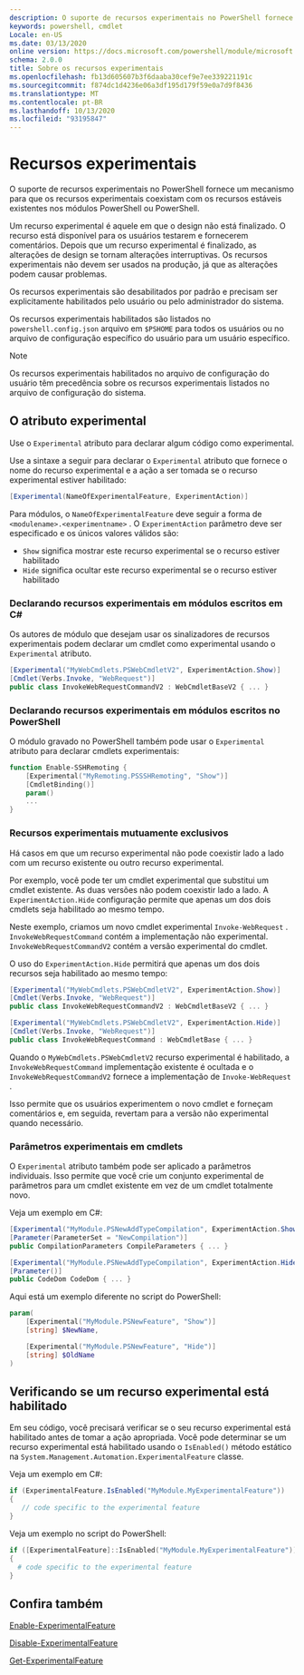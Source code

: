 ```yaml
---
description: O suporte de recursos experimentais no PowerShell fornece um mecanismo para que os recursos experimentais coexistam com os recursos estáveis existentes nos módulos PowerShell ou PowerShell.
keywords: powershell, cmdlet
Locale: en-US
ms.date: 03/13/2020
online version: https://docs.microsoft.com/powershell/module/microsoft.powershell.core/about/about_experimental_features?view=powershell-7.1&WT.mc_id=ps-gethelp
schema: 2.0.0
title: Sobre os recursos experimentais
ms.openlocfilehash: fb13d605607b3f6daaba30cef9e7ee339221191c
ms.sourcegitcommit: f874dc1d4236e06a3df195d179f59e0a7d9f8436
ms.translationtype: MT
ms.contentlocale: pt-BR
ms.lasthandoff: 10/13/2020
ms.locfileid: "93195847"
---
```

# <a name="experimental-features"></a>Recursos experimentais

O suporte de recursos experimentais no PowerShell fornece um mecanismo para que os recursos experimentais coexistam com os recursos estáveis existentes nos módulos PowerShell ou PowerShell.

Um recurso experimental é aquele em que o design não está finalizado. O recurso está disponível para os usuários testarem e fornecerem comentários. Depois que um recurso experimental é finalizado, as alterações de design se tornam alterações interruptivas. Os recursos experimentais não devem ser usados na produção, já que as alterações podem causar problemas.

Os recursos experimentais são desabilitados por padrão e precisam ser explicitamente habilitados pelo usuário ou pelo administrador do sistema.

Os recursos experimentais habilitados são listados no `powershell.config.json` arquivo em `$PSHOME` para todos os usuários ou no arquivo de configuração específico do usuário para um usuário específico.

> [!NOTE]
> Os recursos experimentais habilitados no arquivo de configuração do usuário têm precedência sobre os recursos experimentais listados no arquivo de configuração do sistema.

## <a name="the-experimental-attribute"></a>O atributo experimental

Use o `Experimental` atributo para declarar algum código como experimental.

Use a sintaxe a seguir para declarar o `Experimental` atributo que fornece o nome do recurso experimental e a ação a ser tomada se o recurso experimental estiver habilitado:

```csharp
[Experimental(NameOfExperimentalFeature, ExperimentAction)]
```

Para módulos, o `NameOfExperimentalFeature` deve seguir a forma de `<modulename>.<experimentname>` . O `ExperimentAction` parâmetro deve ser especificado e os únicos valores válidos são:

- `Show` significa mostrar este recurso experimental se o recurso estiver habilitado
- `Hide` significa ocultar este recurso experimental se o recurso estiver habilitado

### <a name="declaring-experimental-features-in-modules-written-in-c"></a>Declarando recursos experimentais em módulos escritos em C\#

Os autores de módulo que desejam usar os sinalizadores de recursos experimentais podem declarar um cmdlet como experimental usando o `Experimental` atributo.

```csharp
[Experimental("MyWebCmdlets.PSWebCmdletV2", ExperimentAction.Show)]
[Cmdlet(Verbs.Invoke, "WebRequest")]
public class InvokeWebRequestCommandV2 : WebCmdletBaseV2 { ... }
```

### <a name="declaring-experimental-features-in-modules-written-in-powershell"></a>Declarando recursos experimentais em módulos escritos no PowerShell

O módulo gravado no PowerShell também pode usar o `Experimental` atributo para declarar cmdlets experimentais:

```powershell
function Enable-SSHRemoting {
    [Experimental("MyRemoting.PSSSHRemoting", "Show")]
    [CmdletBinding()]
    param()
    ...
}
```

### <a name="mutually-exclusive-experimental-features"></a>Recursos experimentais mutuamente exclusivos

Há casos em que um recurso experimental não pode coexistir lado a lado com um recurso existente ou outro recurso experimental.

Por exemplo, você pode ter um cmdlet experimental que substitui um cmdlet existente. As duas versões não podem coexistir lado a lado. A `ExperimentAction.Hide` configuração permite que apenas um dos dois cmdlets seja habilitado ao mesmo tempo.

Neste exemplo, criamos um novo cmdlet experimental `Invoke-WebRequest` .
`InvokeWebRequestCommand` contém a implementação não experimental.
`InvokeWebRequestCommandV2` contém a versão experimental do cmdlet.

O uso do `ExperimentAction.Hide` permitirá que apenas um dos dois recursos seja habilitado ao mesmo tempo:

```csharp
[Experimental("MyWebCmdlets.PSWebCmdletV2", ExperimentAction.Show)]
[Cmdlet(Verbs.Invoke, "WebRequest")]
public class InvokeWebRequestCommandV2 : WebCmdletBaseV2 { ... }

[Experimental("MyWebCmdlets.PSWebCmdletV2", ExperimentAction.Hide)]
[Cmdlet(Verbs.Invoke, "WebRequest")]
public class InvokeWebRequestCommand : WebCmdletBase { ... }
```

Quando o `MyWebCmdlets.PSWebCmdletV2` recurso experimental é habilitado, a `InvokeWebRequestCommand` implementação existente é ocultada e o `InvokeWebRequestCommandV2` fornece a implementação de `Invoke-WebRequest` .

Isso permite que os usuários experimentem o novo cmdlet e forneçam comentários e, em seguida, revertam para a versão não experimental quando necessário.

### <a name="experimental-parameters-in-cmdlets"></a>Parâmetros experimentais em cmdlets

O `Experimental` atributo também pode ser aplicado a parâmetros individuais. Isso permite que você crie um conjunto experimental de parâmetros para um cmdlet existente em vez de um cmdlet totalmente novo.

Veja um exemplo em C#:

```csharp
[Experimental("MyModule.PSNewAddTypeCompilation", ExperimentAction.Show)]
[Parameter(ParameterSet = "NewCompilation")]
public CompilationParameters CompileParameters { ... }

[Experimental("MyModule.PSNewAddTypeCompilation", ExperimentAction.Hide)]
[Parameter()]
public CodeDom CodeDom { ... }
```

Aqui está um exemplo diferente no script do PowerShell:

```powershell
param(
    [Experimental("MyModule.PSNewFeature", "Show")]
    [string] $NewName,

    [Experimental("MyModule.PSNewFeature", "Hide")]
    [string] $OldName
)
```

## <a name="checking-if-an-experimental-feature-is-enabled"></a>Verificando se um recurso experimental está habilitado

Em seu código, você precisará verificar se o seu recurso experimental está habilitado antes de tomar a ação apropriada. Você pode determinar se um recurso experimental está habilitado usando o `IsEnabled()` método estático na `System.Management.Automation.ExperimentalFeature` classe.

Veja um exemplo em C#:

```csharp
if (ExperimentalFeature.IsEnabled("MyModule.MyExperimentalFeature"))
{
   // code specific to the experimental feature
}
```

Veja um exemplo no script do PowerShell:

```powershell
if ([ExperimentalFeature]::IsEnabled("MyModule.MyExperimentalFeature"))
{
  # code specific to the experimental feature
}
```

## <a name="see-also"></a>Confira também

[Enable-ExperimentalFeature](xref:Microsoft.PowerShell.Core.Enable-ExperimentalFeature)

[Disable-ExperimentalFeature](xref:Microsoft.PowerShell.Core.Disable-ExperimentalFeature)

[Get-ExperimentalFeature](xref:Microsoft.PowerShell.Core.Get-ExperimentalFeature)


